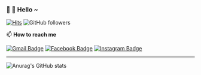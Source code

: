 ### 👋 🤔  Hello ~

[![Hits](https://hits.seeyoufarm.com/api/count/incr/badge.svg?url=https%3A%2F%2Fgithub.com%2FShinHoChull&count_bg=%2361C713&title_bg=%23981111&icon=&icon_color=%23B61515&title=hits&edge_flat=false)](https://github.com/ShinHoChull) 
![GitHub followers](https://img.shields.io/github/followers/ShinHoChull?style=social)

📫    **How to reach me**

[![Gmail Badge](https://img.shields.io/badge/Gmail-d14736?style=flat.sguare&logo=Gmail&logoColor=white&link=mailto:toyy1004kr@gmail.com)](mailto:toyy1004kr@gmail.com)
[![Facebook Badge](https://img.shields.io/badge/facebook-1877f2?style=flat.sguare&logo=facebook&logoColor=white&link=https://www.facebook.com/profile.php?id=100002001408932)](https://www.facebook.com/profile.php?id=100002001408932)
[![Instagram Badge](https://img.shields.io/badge/instagram-3037d2?style=flat.sguare&logo=instagram&logoColor=white&link=https://www.instagram.com/toyy1004kr/?hl=ko)](https://www.instagram.com/toyy1004kr/?hl=ko)
* * *
![Anurag's GitHub stats](https://github-readme-stats.vercel.app/api?username=ShinHoChull&show_icons=true&theme=radical)




<!--
**ShinHoChull/ShinHoChull** is a ✨ _special_ ✨ repository because its `README.md` (this file) appears on your GitHub profile.

Here are some ideas to get you started:

- 🔭 I’m currently working on ...
- 🌱 I’m currently learning ...
- 👯 I’m looking to collaborate on ...
- 🤔 I’m looking for help with ...
- 💬 Ask me about ...
- 📫 How to reach me: ...
- 😄 Pronouns: ...
- ⚡ Fun fact: ...
-->
